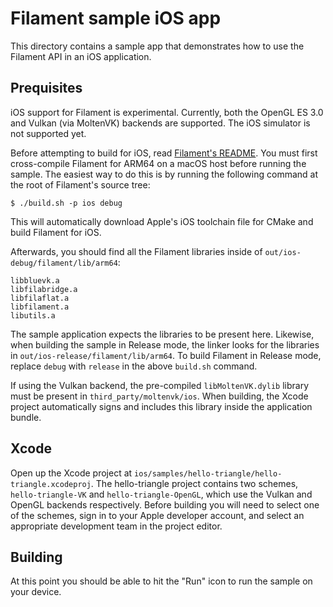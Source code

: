 # Filament sample iOS app

This directory contains a sample app that demonstrates how to use the Filament API in an iOS
application.

## Prequisites

iOS support for Filament is experimental. Currently, both the OpenGL ES 3.0 and Vulkan (via
MoltenVK) backends are supported. The iOS simulator is not supported yet.

Before attempting to build for iOS, read [Filament's README](../../README.md). You must first
cross-compile Filament for ARM64 on a macOS host before running the sample. The easiest way to do
this is by running the following command at the root of Filament's source tree:

```
$ ./build.sh -p ios debug
```

This will automatically download Apple's iOS toolchain file for CMake and build Filament for iOS.

Afterwards, you should find all the Filament libraries inside of `out/ios-debug/filament/lib/arm64`:

```
libbluevk.a
libfilabridge.a
libfilaflat.a
libfilament.a
libutils.a
```

The sample application expects the libraries to be present here. Likewise, when building the sample
in Release mode, the linker looks for the libraries in `out/ios-release/filament/lib/arm64`. To
build Filament in Release mode, replace `debug` with `release` in the above `build.sh` command.

If using the Vulkan backend, the pre-compiled `libMoltenVK.dylib` library must be present in
`third_party/moltenvk/ios`. When building, the Xcode project automatically signs and includes this
library inside the application bundle.

## Xcode

Open up the Xcode project at `ios/samples/hello-triangle/hello-triangle.xcodeproj`. The
hello-triangle project contains two schemes, `hello-triangle-VK` and `hello-triangle-OpenGL`, which
use the Vulkan and OpenGL backends respectively. Before building you will need to select one of the
schemes, sign in to your Apple developer account, and select an appropriate development team in the
project editor.

## Building

At this point you should be able to hit the "Run" icon to run the sample on your device.
